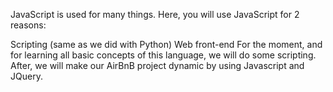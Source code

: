 JavaScript is used for many things. Here, you will use JavaScript for 2 reasons:

Scripting (same as we did with Python)
Web front-end For the moment, and for learning all basic concepts of this language, we will do some scripting. After, we will make our AirBnB project dynamic by using Javascript and JQuery.